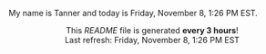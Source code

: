 My name is Tanner and today is Friday, November 8, 1:26 PM EST.

<p align="center">This <i>README</i> file is generated <b>every 3 hours</b>!</br>Last refresh: Friday, November 8, 1:26 PM EST<br /></p>

